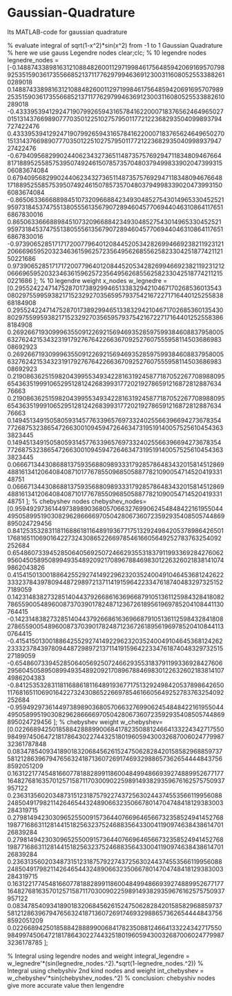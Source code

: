 # Gaussian-Quadrature
Its MATLAB-code for gaussian quadrature 

% evaluate integral of sqrt(1-x^2)*sin(x^2) from -1 to 1 Gaussian Quadrature
% here we use gauss Legendre nodes
clear;clc;
% 10 legendre nodes
legnedre_nodes  =  [-0.14887433898163121088482600112971998461756485942069169570798925351590361735566852137117762979946369123003116080525533882610289018
    0.14887433898163121088482600112971998461756485942069169570798925351590361735566852137117762979946369123003116080525533882610289018
    -0.43339539412924719079926594316578416220007183765624649650270151314376698907770350122510275795011772122368293504099893794727422476
    0.43339539412924719079926594316578416220007183765624649650270151314376698907770350122510275795011772122368293504099893794727422476
    -0.67940956829902440623432736511487357576929471183480946766481718895255857539507492461507857357048037949983390204739931506083674084
    0.67940956829902440623432736511487357576929471183480946766481718895255857539507492461507857357048037949983390204739931506083674084
    -0.86506336668898451073209668842349304852754301496533045252195973184537475513805556135679072894604577069440463108641176516867830016
    0.86506336668898451073209668842349304852754301496533045252195973184537475513805556135679072894604577069440463108641176516867830016
    -0.9739065285171717200779640120844520534282699466923821192312120666965952032346361596257235649562685562582330425187742112150221686
    0.9739065285171717200779640120844520534282699466923821192312120666965952032346361596257235649562685562582330425187742112150221686
    ];
% 10 legendre weight  x_nodes
w_legnedre = [0.2955242247147528701738929946513383294210467170268536013543080297559959382171523292703565957937542167227171644012525583868184908
    0.2955242247147528701738929946513383294210467170268536013543080297559959382171523292703565957937542167227171644012525583868184908
    0.269266719309996355091226921569469352859759938460883795800563276242153432319179276764226636709252760755595811450368698308692923
    0.269266719309996355091226921569469352859759938460883795800563276242153432319179276764226636709252760755595811450368698308692923
    0.21908636251598204399553493422816319245877187052267708988095654363519991065295128124268399317720219278659121687281288763476663
    0.21908636251598204399553493422816319245877187052267708988095654363519991065295128124268399317720219278659121687281288763476663
    0.14945134915058059314577633965769733240255663966942736783547726875323865472663001094594726463473195191400575256104543633823445
    0.14945134915058059314577633965769733240255663966942736783547726875323865472663001094594726463473195191400575256104543633823445
    0.06667134430868813759356880989333179285786483432015814512869488161341206408408710177678550968505887782109005471452041933148751
    0.06667134430868813759356880989333179285786483432015814512869488161341206408408710177678550968505887782109005471452041933148751
    ];
% chebyshev nodes
chebyshev_nodes=[0.95949297361449738989036805706632769906245484842216195504449505899519030829628666697050428067360723592935408505744869895024729456
    0.8412535328311811688618116489193677175132924984205378986426501176816511069016422732430865226697854616605649252783763254092252684
    0.65486073394528506405692507246629355318379119933692842760629560450589508994935489209217089678846983012263260218381410749862043826
    0.4154150130018864255292741492296232035240049104645368124262233323784397809448729897213711419159642233476187404832973251527189059
    0.1423148382732851404437926686163696687910513611259843284180827865590054896008737039017824871236726189561969785204108441130764415
    -0.1423148382732851404437926686163696687910513611259843284180827865590054896008737039017824871236726189561969785204108441130764415
    -0.4154150130018864255292741492296232035240049104645368124262233323784397809448729897213711419159642233476187404832973251527189059
    -0.6548607339452850640569250724662935531837911993369284276062956045058950899493548920921708967884698301226326021838141074986204383
    -0.8412535328311811688618116489193677175132924984205378986426501176816511069016422732430865226697854616605649252783763254092252684
    -0.95949297361449738989036805706632769906245484842216195504449505899519030829628666697050428067360723592935408505744869895024729456
    ];
% chebyshev weight
w_chebyshev=[0.022668942501858842888990068417823508812466413322434271755098499745064721817864302274432518019605943003268700602477998732361787848
    0.08347854093418901832068456261524750628284201585829688597375812128639679476563241871360726917469329886573626544448437568592051209
    0.16312217745481660778188289911860048499486693927488995267717716482768163570125715871170300902259891493829359676162575750937957122
    0.23631356020348731512318757922743725630244374553566119956088248504917982114264654432489066323506678014704748418129383003284319715
    0.27981494230309652550091573644076696465667323585249414527681987716863112814415182563237524688356433004119097463843861470126839284
    0.27981494230309652550091573644076696465667323585249414527681987716863112814415182563237524688356433004119097463843861470126839284
    0.23631356020348731512318757922743725630244374553566119956088248504917982114264654432489066323506678014704748418129383003284319715
    0.16312217745481660778188289911860048499486693927488995267717716482768163570125715871170300902259891493829359676162575750937957122
    0.08347854093418901832068456261524750628284201585829688597375812128639679476563241871360726917469329886573626544448437568592051209
    0.02266894250185884288899006841782350881246641332243427175509849974506472181786430227443251801960594300326870060247799873236178785
    ];

% Integral using legendre nodes and weight
integral_legendre = w_legnedre'*(sin(legnedre_nodes.^2).*sqrt(1-legnedre_nodes.^2))
% Integral using chebyshiv 2nd kind nodes and weight
int_chebyshev = w_chebyshev'*sin(chebyshev_nodes.^2)
% conclusion:  chebyshiv nodes give more accurate value then lengendre

